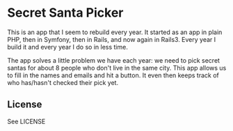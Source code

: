 # Secret Santa Picker

This is an app that I seem to rebuild every year. It started as an app in plain PHP, then in Symfony, then in Rails, and now again in Rails3. Every year I build it and every year I do so in less time.

The app solves a little problem we have each year: we need to pick secret santas for about 8 people who don't live in the same city. This app allows us to fill in the names and emails and hit a button. It even then keeps track of who has/hasn't checked their pick yet.

## License

See LICENSE